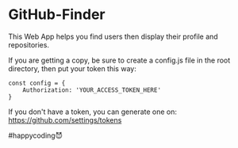 # GitHub-Finder
This Web App helps you find users then display their profile and repositories.

If you are getting a copy, be sure to create a config.js file in the root directory,
then put your token this way:
```
const config = {
    Authorization: 'YOUR_ACCESS_TOKEN_HERE'
}
```
If you don't have a token, you can generate one on: https://github.com/settings/tokens

#happycoding😈
